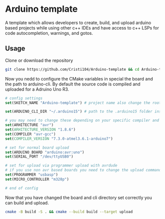 # Arduino template

A template which allows developers to create, build, and upload arduino based projects while using other c++ IDEs and have access to c++ LSPs for code autocompletion, warnings, and gotos.

## Usage

Clone or download the repository

```sh
git clone https://github.com/Cristi104/Arduino-template && cd Arduino-template
```

Now you nedd to configure the CMake variables in special the board and the path to arduino-cli.
By default the source code is compiled and uploaded for a Adruino Uno R3.

```CMake
# config settings
set(SKETCH_NAME "Arduino-template") # project name also change the root_dir name and the .ino name to the same thing

set(ARDUINO_CLI_DIR "~/.arduino15") # path to the .arduino15 folder inside arduino-cli for headers

# you may need to change these depending on your specific compiler and arhitecture
set(ARHITECTURE "avr")
set(ARHITECTURE_VERSION "1.8.6")
set(COMPILER "avr-gcc")
set(COMPILER_VERSION "7.3.0-atmel3.6.1-arduino7")

# set for normal board upload
set(ARDUINO_BOARD "arduino:avr:uno")
set(SERIAL_PORT "/dev/ttyUSB0")

# set for upload via programmer upload with avrdude
# if you use non avr based boards you need to change the upload command 
set(PROGRAMMER "usbasp")
set(MICRO_CONTROLLER "m328p")

# end of config
```

Now that you have changed the board and cli directory set correctly you can build and upload.

```sh 
cmake -B build -S . && cmake --build build --target upload
```



